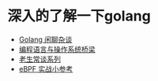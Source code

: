 # 深入的了解一下golang

* [Golang 闲聊杂谈](./doc/ch0-Golang%20Musings/README.md)
* [编程语言与操作系统桥梁](./doc/ch1-code%20and%20OS%20Bridge/README.md)
* [老生常谈系列](./doc/ch2-Cliche%20Series/README.md)
* [eBPF 实战小参考](./doc/ch3-eBPF%20Practical%20Joker/README.md)
